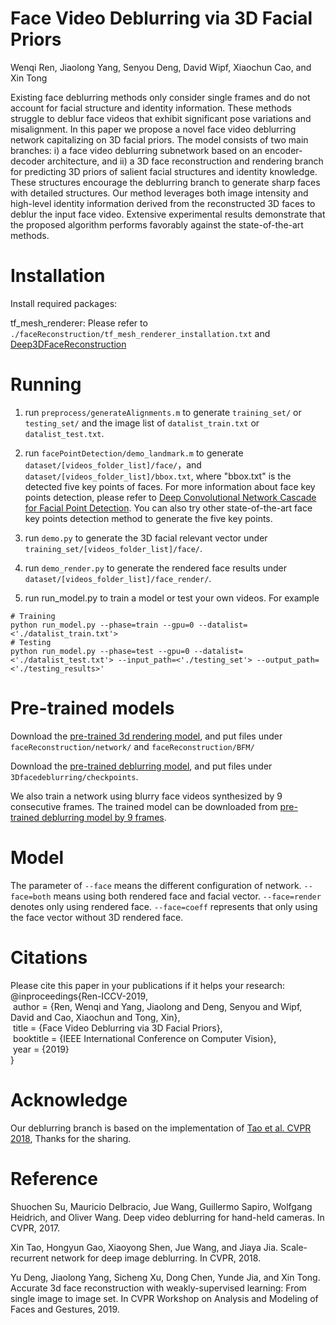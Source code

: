 # Face Video Deblurring via 3D Facial Priors

Wenqi Ren, Jiaolong Yang, Senyou Deng, David Wipf, Xiaochun Cao, and Xin Tong

Existing face deblurring methods only consider single frames and do not account for facial structure and identity information. These methods struggle to deblur face videos that exhibit significant pose variations and misalignment. In this paper we propose a novel face video deblurring network capitalizing on 3D facial priors. The model consists of two main branches: i) a face video deblurring subnetwork based on an encoder-decoder architecture, and ii) a 3D face reconstruction and rendering branch for predicting 3D priors of salient facial structures and identity knowledge. These structures encourage the deblurring branch to generate sharp faces with detailed structures. Our method leverages both image intensity and high-level identity information derived from the reconstructed 3D faces to deblur the input face video. Extensive experimental results demonstrate that the proposed algorithm performs favorably against the state-of-the-art methods.

# Installation
Install required packages:

tf_mesh_renderer: Please refer to `./faceReconstruction/tf_mesh_renderer_installation.txt` and [Deep3DFaceReconstruction](https://github.com/microsoft/Deep3DFaceReconstruction)


# Running
1. run `preprocess/generateAlignments.m` to generate `training_set/` or `testing_set/` and the image list of `datalist_train.txt` or `datalist_test.txt`. 

2. run `facePointDetection/demo_landmark.m` to generate `dataset/[videos_folder_list]/face/`，and `dataset/[videos_folder_list]/bbox.txt`, where "bbox.txt" is the detected five key points of faces. For more information about face key points detection, please refer to [Deep Convolutional Network Cascade for Facial Point Detection](http://mmlab.ie.cuhk.edu.hk/archive/CNN_FacePoint.htm). You can also try other state-of-the-art face key points detection method to generate the five key points.

3. run `demo.py` to generate the 3D facial relevant vector under `training_set/[videos_folder_list]/face/`.

4. run `demo_render.py` to generate the rendered face results under `dataset/[videos_folder_list]/face_render/`.  

5. run run_model.py to train a model or test your own videos. For example 
```
# Training
python run_model.py --phase=train --gpu=0 --datalist=<'./datalist_train.txt'>
# Testing
python run_model.py --phase=test --gpu=0 --datalist=<'./datalist_test.txt'> --input_path=<'./testing_set'> --output_path=<'./testing_results>' 
```


# Pre-trained models
Download the [pre-trained 3d rendering model](https://drive.google.com/drive/folders/1Y4h37OigbHvZyNGd4NvbZXR1NUzI9qPS?usp=sharing), and put files under `faceReconstruction/network/` and `faceReconstruction/BFM/`

Download the [pre-trained deblurring model](https://drive.google.com/drive/folders/1xaPaLQnRFnHFVgOrhZ_8RSYymp-Q9FqJ?usp=sharing), and put files under `3Dfacedeblurring/checkpoints`.   

We also train a network using blurry face videos synthesized by 9 consecutive frames. The trained model can be downloaded from [pre-trained deblurring model by 9 frames]().
  
# Model
The parameter of `--face` means the different configuration of network. `--face=both` means using both rendered face and facial vector. `--face=render` denotes only using rendered face. `--face=coeff` represents that only using the face vector without 3D rendered face. 

# Citations
Please cite this paper in your publications if it helps your research:    
@inproceedings{Ren-ICCV-2019,    
&nbsp;author = {Ren, Wenqi and Yang, Jiaolong and Deng, Senyou and Wipf, David and Cao, Xiaochun and Tong, Xin},   
&nbsp;title = {Face Video Deblurring via 3D Facial Priors},    
&nbsp;booktitle = {IEEE International Conference on Computer Vision},   
&nbsp;year = {2019}   
}

# Acknowledge
Our deblurring branch is based on the implementation of [Tao et al. CVPR 2018](https://github.com/jiangsutx/SRN-Deblur), Thanks for the sharing.

# Reference
Shuochen Su, Mauricio Delbracio, Jue Wang, Guillermo
Sapiro, Wolfgang Heidrich, and Oliver Wang. Deep video
deblurring for hand-held cameras. In CVPR, 2017.

Xin Tao, Hongyun Gao, Xiaoyong Shen, Jue Wang, and Jiaya Jia. Scale-recurrent network for deep image deblurring.
In CVPR, 2018.

Yu Deng, Jiaolong Yang, Sicheng Xu, Dong Chen, Yunde
Jia, and Xin Tong. Accurate 3d face reconstruction with
weakly-supervised learning: From single image to image set.
In CVPR Workshop on Analysis and Modeling of Faces and
Gestures, 2019. 

